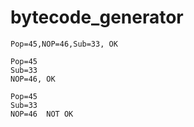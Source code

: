# bytecode_generator


```
Pop=45,NOP=46,Sub=33, OK

Pop=45
Sub=33
NOP=46, OK

Pop=45
Sub=33
NOP=46  NOT OK
```
